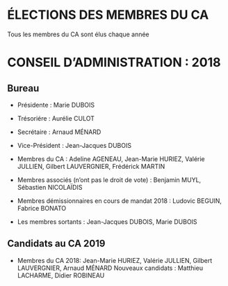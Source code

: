 # ÉLECTIONS DES MEMBRES DU CA

Tous les membres du CA sont élus chaque année

# CONSEIL D’ADMINISTRATION : 2018
## Bureau                 
- Présidente : Marie DUBOIS
- Trésoriére : Aurélie CULOT
- Secrétaire : Arnaud MÉNARD
- Vice-Président : Jean-Jacques DUBOIS

- Membres du CA : Adeline AGENEAU,  Jean-Marie  HURIEZ, Valérie JULLIEN, Gilbert LAUVERGNIER, Frédérick MARTIN
- Membres associés (n’ont pas le droit de vote) : Benjamin MUYL, Sébastien NICOLAÏDIS
- Membres démissionnaires en cours de mandat 2018 : Ludovic BEGUIN, Fabrice BONATO

- Les membres sortants : Jean-Jacques DUBOIS, Marie DUBOIS

## Candidats au CA 2019
- Membres du CA 2018: Jean-Marie HURIEZ, Valérie JULLIEN, Gilbert LAUVERGNIER, Arnaud MÉNARD
Nouveaux candidats : Matthieu LACHARME, Didier ROBINEAU
